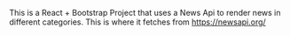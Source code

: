 This is a React + Bootstrap Project that uses a News Api to render news in different categories. 
This is where it fetches from https://newsapi.org/
